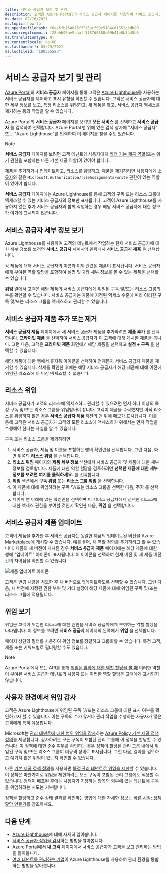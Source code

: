 ```yaml
---
title: 서비스 공급자 보기 및 관리
description: 고객은 Azure Portal의 서비스 공급자 페이지를 사용하여 서비스 공급자, 서비스 공급자 제공 및 위임된 리소스의 정보를 볼 수 있습니다.
ms.date: 02/16/2021
ms.topic: how-to
ms.openlocfilehash: f6ee5fb154d75ff715acf99c5184cd1652ccdb80
ms.sourcegitcommit: f28ebb95ae9aaaff3f87d8388a09b41e0b3445b5
ms.translationtype: HT
ms.contentlocale: ko-KR
ms.lasthandoff: 03/29/2021
ms.locfileid: "100555583"
---
```

# <a name="view-and-manage-service-providers"></a>서비스 공급자 보기 및 관리

[Azure Portal](https://portal.azure.com)의 **서비스 공급자** 페이지를 통해 고객은 [Azure Lighthouse](../overview.md)를 사용하는 서비스 공급자를 제어하고 표시 유형을 확인할 수 있습니다. 고객은 서비스 공급자에 대한 세부 정보를 보고, 특정 리소스를 위임하고, 새 제품을 찾고, 서비스 공급자 액세스를 제거하는 등의 작업을 할 수 있습니다.

Azure Portal의 **서비스 공급자** 페이지를 보려면 **모든 서비스** 를 선택하고 **서비스 공급자** 를 검색하여 선택합니다. Azure Portal 맨 위에 있는 검색 상자에 "서비스 공급자" 또는 "Azure Lighthouse"를 입력하여 이 페이지를 찾을 수도 있습니다.

> [!NOTE]
> **서비스 공급자** 페이지를 보려면 고객 테넌트의 사용자에게 [리더 기본 제공 역할](../../role-based-access-control/built-in-roles.md#reader)(또는 읽기 권한을 포함하는 다른 기본 제공 역할)이 있어야 합니다.
>
> 제품을 추가하거나 업데이트하고, 리소스를 위임하고, 제품을 제거하려면 사용자에게 [소유자](../../role-based-access-control/built-in-roles.md#owner)와 같은 `Microsoft.Authorization/roleAssignments/write` 권한이 있는 역할이 있어야 합니다.

**서비스 공급자** 페이지에는 Azure Lighthouse를 통해 고객의 구독 또는 리소스 그룹에 액세스할 수 있는 서비스 공급자의 정보만 표시됩니다. 고객이 Azure Lighthouse를 사용하지 않는 추가 서비스 공급자와 함께 작업하는 경우 해당 서비스 공급자에 대한 정보가 여기에 표시되지 않습니다.

## <a name="view-service-provider-details"></a>서비스 공급자 세부 정보 보기

Azure Lighthouse를 사용하여 고객의 테넌트에서 작업하는 현재 서비스 공급자에 대한 세부 정보를 보려면 **서비스 공급자** 페이지의 왼쪽에서 **서비스 공급자 제품** 을 선택합니다.

각 제품에 대해 서비스 공급자의 이름과 이와 관련된 제품이 표시됩니다. 서비스 공급자에게 부여된 역할 할당을 포함하여 설명 및 기타 세부 정보를 볼 수 있는 제품을 선택할 수 있습니다.

**위임** 열에서 고객은 해당 제품의 서비스 공급자에게 위임된 구독 및/또는 리소스 그룹의 수를 확인할 수 있습니다. 서비스 공급자는 제품에 지정된 액세스 수준에 따라 이러한 구독 및/또는 리소스 그룹을 액세스하고 관리할 수 있습니다.

## <a name="add-or-remove-service-provider-offers"></a>서비스 공급자 제품 추가 또는 제거

**서비스 공급자 제품** 페이지에서 새 서비스 공급자 제품을 추가하려면 **제품 추가** 를 선택합니다. **프라이빗 제품** 을 선택하여 서비스 공급자가 이 고객에 대해 게시한 제품을 봅니다. 그런 다음, 고객은 **프라이빗 제품** 화면에서 해당 제품을 선택하고 **설정 + 구독** 을 선택할 수 있습니다.

해당 제품에 대한 행에서 휴지통 아이콘을 선택하여 언제든지 서비스 공급자 제품을 제거할 수 있습니다. 삭제를 확인한 후에는 해당 서비스 공급자가 해당 제품에 대해 이전에 위임된 리소스에 더 이상 액세스할 수 없습니다.

## <a name="delegate-resources"></a>리소스 위임

서비스 공급자가 고객의 리소스에 액세스하고 관리할 수 있으려면 먼저 하나 이상의 특정 구독 및/또는 리소스 그룹을 위임받아야 합니다. 고객이 제품을 수락했지만 아직 리소스를 위임하지 않은 경우 **서비스 공급자 제품** 섹션의 맨 위에 메모가 표시됩니다. 이를 통해 고객은 서비스 공급자가 고객의 모든 리소스에 액세스하기 위해서는 먼저 작업을 수행해야 한다는 사실을 알 수 있습니다.

구독 또는 리소스 그룹을 제외하려면

1. 서비스 공급자, 제품 및 이름을 포함하는 행의 확인란을 선택합니다. 그런 다음, 화면 위쪽의 **리소스 위임** 을 선택합니다.
1. **리소스 위임** 페이지의 **제품 세부 정보** 섹션에서 서비스 공급자 및 제품에 대한 세부 정보를 검토합니다. 제품에 대한 역할 할당을 검토하려면 **선택한 제품에 대한 세부 정보를 보려면 여기를 클릭하세요.** 를 선택합니다.
1. **위임** 섹션에서 **구독 위임** 또는 **리소스 그룹 위임** 을 선택합니다.
1. 이 제품에 대해 위임하려는 구독 및/또는 리소스 그룹을 선택한 다음, **추가** 를 선택합니다.
1. 페이지 맨 아래에 있는 확인란을 선택하여 이 서비스 공급자에게 선택한 리소스에 대한 액세스 권한을 부여할 것인지 확인한 다음, **위임** 을 선택합니다.

## <a name="update-service-provider-offers"></a>서비스 공급자 제품 업데이트

고객이 제품을 추가한 후 서비스 공급자는 동일한 제품의 업데이트된 버전을 Azure Marketplace에 게시할 수 있습니다. 예를 들어, 새 역할 정의를 추가하려고 할 수 있습니다. 제품의 새 버전이 게시된 경우 **서비스 공급자 제품** 페이지에는 해당 제품에 대한 행에 "업데이트" 아이콘이 표시됩니다. 이 아이콘을 선택하여 현재 버전 및 새 제품 버전 간의 차이점을 확인할 수 있습니다.

 ![제품 업데이트 아이콘](../media/update-offer.jpg)

고객은 변경 내용을 검토한 후 새 버전으로 업데이트하도록 선택할 수 있습니다. 그런 다음, 새 버전에 지정된 권한 부여 및 기타 설정이 해당 제품에 대해 위임된 구독 및/또는 리소스 그룹에 적용됩니다.

## <a name="view-delegations"></a>위임 보기

위임은 고객이 위임한 리소스에 대한 권한을 서비스 공급자에게 부여하는 역할 할당을 나타냅니다. 이 정보를 보려면 **서비스 공급자** 페이지의 왼쪽에서 **위임** 을 선택합니다.

페이지 상단의 필터를 사용하여 위임 정보를 정렬하고 그룹화할 수 있습니다. 특정 고객, 제품 또는 키워드별로 필터링할 수도 있습니다.

> [!NOTE]
> Azure Portal에서 또는 API를 통해 [위임된 범위에 대한 역할 할당을 볼 때](../../role-based-access-control/role-assignments-list-portal.md#list-role-assignments-at-a-scope) 이러한 역할이 부여된 서비스 공급자 테넌트의 사용자 또는 이러한 역할 할당은 고객에게 표시되지 않습니다.

## <a name="audit-delegations-in-your-environment"></a>사용자 환경에서 위임 감사

고객은 Azure Lighthouse에 위임된 구독 및/또는 리소스 그룹에 대한 표시 여부를 확인하고자 할 수 있습니다. 이는 구독의 수가 많거나 관리 작업을 수행하는 사용자가 많은 고객에게 특히 유용합니다.

Microsoft는 [관리 테넌트에 대한 범위 위임을 감사](https://github.com/Azure/azure-policy/blob/master/built-in-policies/policyDefinitions/Lighthouse/Lighthouse_Delegations_Audit.json)하는 [Azure Policy 기본 제공 정책 정의](../../governance/policy/samples/built-in-policies.md#lighthouse)를 제공합니다. 감사하려는 모든 구독이 포함된 관리 그룹에 이 정책을 할당할 수 있습니다. 이 정책에 대한 준수 여부를 확인하는 경우 정책이 할당된 관리 그룹 내에서 위임된 구독 및/또는 리소스 그룹이 비규격 상태로 표시됩니다. 그런 다음, 결과를 검토하고 예기치 않은 위임이 있는지 확인할 수 있습니다.

다른 [기본 제공 정책 정의](../../governance/policy/samples/built-in-policies.md#lighthouse)를 사용하면 [특정 관리 테넌트로 위임을 제한](https://github.com/Azure/azure-policy/blob/master/built-in-policies/policyDefinitions/Lighthouse/AllowCertainManagingTenantIds_Deny.json)할 수 있습니다. 이 정책은 마찬가지로 위임을 제한하려는 모든 구독이 포함된 관리 그룹에도 적용할 수 있습니다. 정책이 배포된 후에는 사용자가 지정하는 항목의 외부에 있는 테넌트에 구독을 위임하려는 시도는 거부됩니다.

정책을 할당하고 준수 상태 결과를 확인하는 방법에 대한 자세한 정보는 [빠른 시작: 정책 할당 만들기](../../governance/policy/assign-policy-portal.md)를 참조하세요.

## <a name="next-steps"></a>다음 단계

- [Azure Lighthouse](../overview.md)에 대해 자세히 알아봅니다.
- [서비스 공급자 작업을 감사](view-service-provider-activity.md)하는 방법을 알아봅니다.
- Azure Portal에서 **내 고객** 페이지에서 서비스 공급자가 [고객을 보고 관리](view-manage-customers.md)하는 방법을 알아봅니다.
- [여러 테넌트를 관리하는 기업](../concepts/enterprise.md)이 Azure Lighthouse를 사용하여 관리 환경을 통합하는 방법을 알아봅니다.

